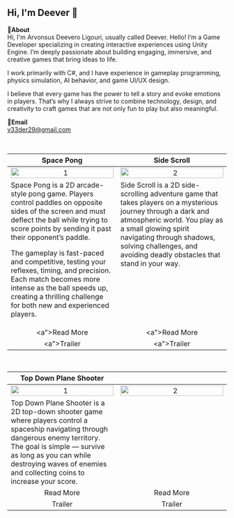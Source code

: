 ## Hi, I'm Deever 👋
**📌About** <br>
Hi, I'm Arvonsus Deevero Ligouri, usually called Deever. Hello! I’m a Game Developer specializing in creating interactive experiences using Unity Engine. I’m deeply passionate about building engaging, immersive, and creative games that bring ideas to life.

I work primarily with C#, and I have experience in gameplay programming, physics simulation, AI behavior, and game UI/UX design.

I believe that every game has the power to tell a story and evoke emotions in players. That’s why I always strive to combine technology, design, and creativity to craft games that are not only fun to play but also meaningful.

**📩Email** <br>
v33der29@gmail.com

<br>

<table width="100%">
  <thead>
    <tr>
      <th width="50%" align="center"><a>Space Pong</a></th> <!--tittle-->
      <th width="50%" align="center"><a>Side Scroll</a></th> <!--tittle-->
    </tr>
  </thead>
  <tbody>
    <tr>
      <td align="center">
        <img src="" alt="1" style="width:100%;height:auto;">
      </td>
      <td align="center">
        <img src="" alt="2" style="width:100%;height:auto;">
      </td>
    </tr>
    <tr>
      <td valign="text-top">Space Pong is a 2D arcade-style pong game. Players control paddles on opposite sides of the screen and must deflect the ball while trying to score points by sending it past their opponent’s paddle.

The gameplay is fast-paced and competitive, testing your reflexes, timing, and precision. Each match becomes more intense as the ball speeds up, creating a thrilling challenge for both new and experienced players.</td> <!--desc-->
      <td valign="text-top">Side Scroll is a 2D side-scrolling adventure game that takes players on a mysterious journey through a dark and atmospheric world. You play as a small glowing spirit navigating through shadows, solving challenges, and avoiding deadly obstacles that stand in your way.</td> <!--desc-->
    </tr>
    <tr>
      <td align="center"><a">Read More</a></td> <!--link1-->
      <td align="center"><a">Read More</a></td> <!--link2-->
    </tr>
    <tr>
      <td align="center"><a">Trailer</a></td> <!--link1-->
      <td align="center"><a">Trailer</a></td> <!--link2-->
    </tr>
  </tbody>
</table>


<br>


<table width="100%">
  <thead>
    <tr>
      <th width="50%" align="center"><a>Top Down Plane Shooter</a></th> <!--tittle 3-->
      <th width="50%" align="center"><a></a></th> <!--tittle 4-->
    </tr>
  </thead>
  <tbody>
    <tr>
      <td align="center">
        <img src="" alt="1" style="width:100%;height:auto;">
      </td>
      <td align="center">
        <img src="" alt="2" style="width:100%;height:auto;">
      </td>
    </tr>
    <tr>
      <td valign="text-top">Top Down Plane Shooter is a 2D top-down shooter game where players control a spaceship navigating through dangerous enemy territory. The goal is simple — survive as long as you can while destroying waves of enemies and collecting coins to increase your score.</td> <!--desc-->
      <td valign="text-top"></td> <!--desc-->
    </tr>
    <tr>
      <td align="center"><a">Read More</a></td> <!--link 3-->
      <td align="center"><a">Read More</a></td> <!--link 4-->
    </tr>
    <tr>
      <td align="center"><a">Trailer</a></td> <!--link 3-->
      <td align="center"><a">Trailer</a></td> <!--link 4-->
    </tr>
  </tbody>
</table>
